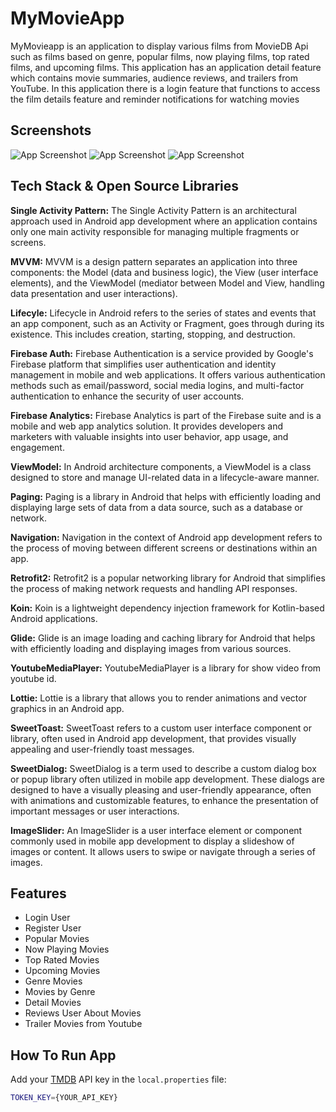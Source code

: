 
# MyMovieApp

MyMovieapp is an application to display various films from MovieDB Api such as films based on genre, popular films, now playing films, top rated films, and upcoming films. This application has an application detail feature which contains movie summaries, audience reviews, and trailers from YouTube. In this application there is a login feature that functions to access the film details feature and reminder notifications for watching movies

## Screenshots

![App Screenshot](https://docs.google.com/uc?id=1AxCjvNGRtY8Px4Jj-pB62-PBC3HDIDeL)
![App Screenshot](https://docs.google.com/uc?id=1JBC6X4a8JR-jzd42AZ1tcoq8EnjcWfCz)
![App Screenshot](https://docs.google.com/uc?id=1SjCIUVnz4WmJ0n7M2F6JFlWpwwXfelg7)

## Tech Stack & Open Source Libraries

**Single Activity Pattern:** The Single Activity Pattern is an architectural approach used in Android app development where an application contains only one main activity responsible for managing multiple fragments or screens. 

**MVVM:** MVVM is a design pattern separates an application into three components: the Model (data and business logic), the View (user interface elements), and the ViewModel (mediator between Model and View, handling data presentation and user interactions).

**Lifecyle:** Lifecycle in Android refers to the series of states and events that an app component, such as an Activity or Fragment, goes through during its existence. This includes creation, starting, stopping, and destruction.

**Firebase Auth:** Firebase Authentication is a service provided by Google's Firebase platform that simplifies user authentication and identity management in mobile and web applications. It offers various authentication methods such as email/password, social media logins, and multi-factor authentication to enhance the security of user accounts.

**Firebase Analytics:** Firebase Analytics is part of the Firebase suite and is a mobile and web app analytics solution. It provides developers and marketers with valuable insights into user behavior, app usage, and engagement. 

**ViewModel:** In Android architecture components, a ViewModel is a class designed to store and manage UI-related data in a lifecycle-aware manner.

**Paging:** Paging is a library in Android that helps with efficiently loading and displaying large sets of data from a data source, such as a database or network.

**Navigation:** Navigation in the context of Android app development refers to the process of moving between different screens or destinations within an app.

**Retrofit2:** Retrofit2 is a popular networking library for Android that simplifies the process of making network requests and handling API responses.

**Koin:** Koin is a lightweight dependency injection framework for Kotlin-based Android applications.

**Glide:** Glide is an image loading and caching library for Android that helps with efficiently loading and displaying images from various sources.

**YoutubeMediaPlayer:** YoutubeMediaPlayer is a library for show video from youtube id.

**Lottie:** Lottie is a library that allows you to render animations and vector graphics in an Android app.

**SweetToast:** SweetToast refers to a custom user interface component or library, often used in Android app development, that provides visually appealing and user-friendly toast messages.

**SweetDialog:** SweetDialog is a term used to describe a custom dialog box or popup library often utilized in mobile app development. These dialogs are designed to have a visually pleasing and user-friendly appearance, often with animations and customizable features, to enhance the presentation of important messages or user interactions.

**ImageSlider:** An ImageSlider is a user interface element or component commonly used in mobile app development to display a slideshow of images or content. It allows users to swipe or navigate through a series of images.

## Features

- Login User
- Register User
- Popular Movies
- Now Playing Movies
- Top Rated Movies
- Upcoming Movies
- Genre Movies
- Movies by Genre
- Detail Movies
- Reviews User About Movies
- Trailer Movies from Youtube
  
## How To Run App

Add your [TMDB](https://www.themoviedb.org/) API key in the `local.properties` file:

```bash
TOKEN_KEY={YOUR_API_KEY}
```
    
